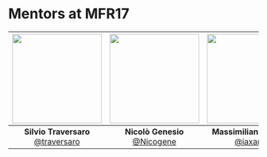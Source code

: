 # Mentors at MFR17

|[<img src="https://github.com/traversaro.png" width="180">](https://github.com/traversaro)| [<img src="https://github.com/Nicogene.png" width="180">](https://github.com/Nicogene)| [<img src="https://github.com/iaxama.png" width="180">](https://github.com/iaxama)|
|:---:|:---:|:---:|
| **Silvio Traversaro** [@traversaro](https://github.com/traversaro)| **Nicolò Genesio** [@Nicogene](https://github.com/Nicogene)| **Massimiliano Iacono** [@iaxama](https://github.com/iaxama)|
